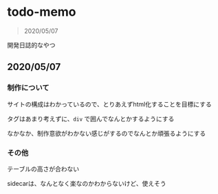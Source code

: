 # todo-memo

> 2020/05/07

開発日誌的なやつ


## 2020/05/07

### 制作について

サイトの構成はわかっているので、とりあえずhtml化することを目標にする

タグはあまり考えずに、`div` で囲んでなんとかするようにする

なかなか、制作意欲がわかない感じがするのでなんとか頑張るようにする

### その他

テーブルの高さが合わない

sidecarは、なんとなく楽なのかわからないけど、使えそう

